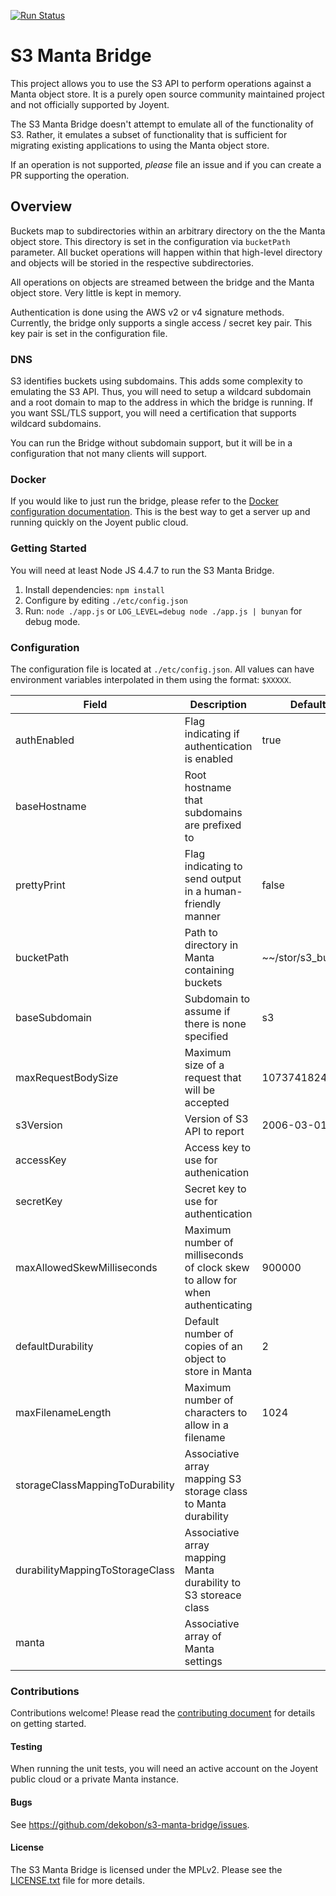 [![Run Status](https://api.shippable.com/projects/5775933e3be4f4faa56b648d/badge?branch=master)](https://app.shippable.com/projects/5775933e3be4f4faa56b648d)

# S3 Manta Bridge

This project allows you to use the S3 API to perform operations against a Manta 
object store. It is a purely open source community maintained project and
not officially supported by Joyent.

The S3 Manta Bridge doesn't attempt to emulate all of the functionality of S3.
Rather, it emulates a subset of functionality that is sufficient for migrating
existing applications to using the Manta object store.

If an operation is not supported, *please* file an issue and if you can create
a PR supporting the operation.

## Overview

Buckets map to subdirectories within an arbitrary directory on the the Manta 
object store. This directory is set in the configuration via `bucketPath`
parameter. All bucket operations will happen within that high-level directory 
and objects will be storied in the respective subdirectories.

All operations on objects are streamed between the bridge and the Manta object
store. Very little is kept in memory.

Authentication is done using the AWS v2 or v4 signature methods. Currently, the
bridge only supports a single access / secret key pair. This key pair is set
in the configuration file.

### DNS

S3 identifies buckets using subdomains. This adds some complexity to emulating
the S3 API. Thus, you will need to setup a wildcard subdomain and a root domain 
to map to the address in which the bridge is running. If you want SSL/TLS 
support, you will need a certification that supports wildcard subdomains.

You can run the Bridge without subdomain support, but it will be in a 
configuration that not many clients will support.

### Docker

If you would like to just run the bridge, please refer to the 
[Docker configuration documentation](docs/docker.md). This is the best way to
get a server up and running quickly on the Joyent public cloud.

### Getting Started

You will need at least Node JS 4.4.7 to run the S3 Manta Bridge.

1. Install dependencies: `npm install`
2. Configure by editing `./etc/config.json`
3. Run: `node ./app.js` or `LOG_LEVEL=debug node ./app.js | bunyan` for debug mode.

### Configuration

The configuration file is located at `./etc/config.json`. All values can have
environment variables interpolated in them using the format: `$XXXXX`.

| Field                           | Description                                                                   | Default            |
|---------------------------------|-------------------------------------------------------------------------------|--------------------|
| authEnabled                     | Flag indicating if authentication is enabled                                  | true               |
| baseHostname                    | Root hostname that subdomains are prefixed to                                 |                    |
| prettyPrint                     | Flag indicating to send output in a human-friendly manner                     | false              |
| bucketPath                      | Path to directory in Manta containing buckets                                 | ~~/stor/s3_buckets |
| baseSubdomain                   | Subdomain to assume if there is none specified                                | s3                 |
| maxRequestBodySize              | Maximum size of a request that will be accepted                               | 1073741824         |
| s3Version                       | Version of S3 API to report                                                   | 2006-03-01         |
| accessKey                       | Access key to use for authenication                                           |                    |
| secretKey                       | Secret key to use for authentication                                          |                    |
| maxAllowedSkewMilliseconds      | Maximum number of milliseconds of clock skew to allow for when authenticating | 900000             |
| defaultDurability               | Default number of copies of an object to store in Manta                       | 2                  |
| maxFilenameLength               | Maximum number of characters to allow in a filename                           | 1024               |
| storageClassMappingToDurability | Associative array mapping S3 storage class to Manta durability                |                    |
| durabilityMappingToStorageClass | Associative array mapping Manta durability to S3 storeace class               |                    |
| manta                           | Associative array of Manta settings                                           |                    |

### Contributions

Contributions welcome! Please read the [contributing document](CONTRIBUTING.md) for 
details on getting started.

#### Testing

When running the unit tests, you will need an active account on the Joyent 
public cloud or a private Manta instance.

#### Bugs

See <https://github.com/dekobon/s3-manta-bridge/issues>.

#### License

The S3 Manta Bridge is licensed under the MPLv2. Please see the 
[LICENSE.txt](LICENSE.txt) file for more details. 
